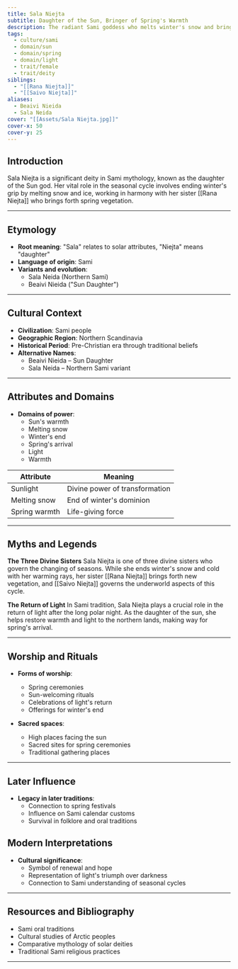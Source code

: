 ```yaml
---
title: Sala Niejta
subtitle: Daughter of the Sun, Bringer of Spring's Warmth
description: The radiant Sami goddess who melts winter's snow and brings warmth to the northern lands, daughter of the sun god who heralds the return of light
tags:
  - culture/sami
  - domain/sun
  - domain/spring
  - domain/light
  - trait/female
  - trait/deity
siblings:
  - "[[Rana Niejta]]"
  - "[[Saivo Niejta]]"
aliases:
  - Beaivi Nieida
  - Sala Neida
cover: "[[Assets/Sala Niejta.jpg]]"
cover-x: 50
cover-y: 25
---
```

##  Introduction
Sala Niejta is a significant deity in Sami mythology, known as the daughter of the Sun god. Her vital role in the seasonal cycle involves ending winter's grip by melting snow and ice, working in harmony with her sister [[Rana Niejta]] who brings forth spring vegetation.

---

## Etymology

- **Root meaning**: "Sala" relates to solar attributes, "Niejta" means "daughter"
- **Language of origin**: Sami
- **Variants and evolution**: 
  - Sala Neida (Northern Sami)
  - Beaivi Nieida ("Sun Daughter")

---

##  Cultural Context

- **Civilization**: Sami people
- **Geographic Region**: Northern Scandinavia
- **Historical Period**: Pre-Christian era through traditional beliefs
- **Alternative Names**:
  - Beaivi Nieida – Sun Daughter
  - Sala Neida – Northern Sami variant

---

## Attributes and Domains

- **Domains of power**: 
  - Sun's warmth
  - Melting snow
  - Winter's end
  - Spring's arrival
  - Light
  - Warmth

| Attribute       | Meaning                        |
|----------------|---------------------------------|
| Sunlight       | Divine power of transformation  |
| Melting snow   | End of winter's dominion        |
| Spring warmth  | Life-giving force               |

---

## Myths and Legends

**The Three Divine Sisters**
Sala Niejta is one of three divine sisters who govern the changing of seasons. While she ends winter's snow and cold with her warming rays, her sister [[Rana Niejta]] brings forth new vegetation, and [[Saivo Niejta]] governs the underworld aspects of this cycle.

**The Return of Light**
In Sami tradition, Sala Niejta plays a crucial role in the return of light after the long polar night. As the daughter of the sun, she helps restore warmth and light to the northern lands, making way for spring's arrival.

---

## Worship and Rituals

- **Forms of worship**: 
  - Spring ceremonies
  - Sun-welcoming rituals
  - Celebrations of light's return
  - Offerings for winter's end

- **Sacred spaces**: 
  - High places facing the sun
  - Sacred sites for spring ceremonies
  - Traditional gathering places

---

## Later Influence

- **Legacy in later traditions**:
  - Connection to spring festivals
  - Influence on Sami calendar customs
  - Survival in folklore and oral traditions

## Modern Interpretations

- **Cultural significance**: 
  - Symbol of renewal and hope
  - Representation of light's triumph over darkness
  - Connection to Sami understanding of seasonal cycles

---

## Resources and Bibliography

- Sami oral traditions
- Cultural studies of Arctic peoples
- Comparative mythology of solar deities
- Traditional Sami religious practices

---